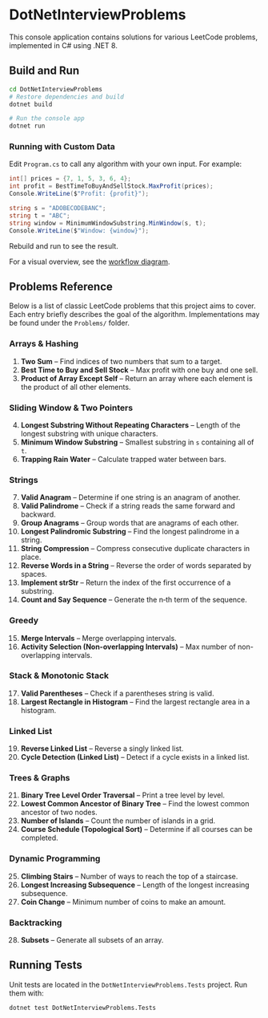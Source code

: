 # DotNetInterviewProblems

This console application contains solutions for various LeetCode problems, implemented in C# using .NET 8.

## Build and Run

```bash
cd DotNetInterviewProblems
# Restore dependencies and build
dotnet build

# Run the console app
dotnet run
```

### Running with Custom Data

Edit `Program.cs` to call any algorithm with your own input. For example:

```csharp
int[] prices = {7, 1, 5, 3, 6, 4};
int profit = BestTimeToBuyAndSellStock.MaxProfit(prices);
Console.WriteLine($"Profit: {profit}");

string s = "ADOBECODEBANC";
string t = "ABC";
string window = MinimumWindowSubstring.MinWindow(s, t);
Console.WriteLine($"Window: {window}");
```

Rebuild and run to see the result.

For a visual overview, see the [workflow diagram](docs/WORKFLOW.md).

## Problems Reference

Below is a list of classic LeetCode problems that this project aims to cover.
Each entry briefly describes the goal of the algorithm. Implementations may be
found under the `Problems/` folder.

### Arrays & Hashing

1. **Two Sum** – Find indices of two numbers that sum to a target.
2. **Best Time to Buy and Sell Stock** – Max profit with one buy and one sell.
3. **Product of Array Except Self** – Return an array where each element is the
   product of all other elements.

### Sliding Window & Two Pointers

4. **Longest Substring Without Repeating Characters** – Length of the longest
   substring with unique characters.
5. **Minimum Window Substring** – Smallest substring in `s` containing all of
   `t`.
6. **Trapping Rain Water** – Calculate trapped water between bars.

### Strings

7. **Valid Anagram** – Determine if one string is an anagram of another.
8. **Valid Palindrome** – Check if a string reads the same forward and backward.
9. **Group Anagrams** – Group words that are anagrams of each other.
10. **Longest Palindromic Substring** – Find the longest palindrome in a string.
11. **String Compression** – Compress consecutive duplicate characters in place.
12. **Reverse Words in a String** – Reverse the order of words separated by spaces.
13. **Implement strStr** – Return the index of the first occurrence of a substring.
14. **Count and Say Sequence** – Generate the n‑th term of the sequence.

### Greedy

15. **Merge Intervals** – Merge overlapping intervals.
16. **Activity Selection (Non-overlapping Intervals)** – Max number of
   non-overlapping intervals.

### Stack & Monotonic Stack

17. **Valid Parentheses** – Check if a parentheses string is valid.
18. **Largest Rectangle in Histogram** – Find the largest rectangle area in a
    histogram.

### Linked List

19. **Reverse Linked List** – Reverse a singly linked list.
20. **Cycle Detection (Linked List)** – Detect if a cycle exists in a linked
    list.

### Trees & Graphs

21. **Binary Tree Level Order Traversal** – Print a tree level by level.
22. **Lowest Common Ancestor of Binary Tree** – Find the lowest common ancestor
    of two nodes.
23. **Number of Islands** – Count the number of islands in a grid.
24. **Course Schedule (Topological Sort)** – Determine if all courses can be
    completed.

### Dynamic Programming

25. **Climbing Stairs** – Number of ways to reach the top of a staircase.
26. **Longest Increasing Subsequence** – Length of the longest increasing
    subsequence.
27. **Coin Change** – Minimum number of coins to make an amount.

### Backtracking

28. **Subsets** – Generate all subsets of an array.

## Running Tests

Unit tests are located in the `DotNetInterviewProblems.Tests` project. Run them with:

```bash
dotnet test DotNetInterviewProblems.Tests
```
